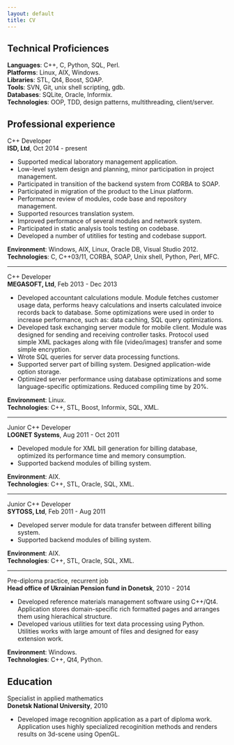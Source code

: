 ```yaml
---
layout: default
title: CV
---
```


## Technical Proficiences

**Languages**: C++, C, Python, SQL, Perl.  
**Platforms**: Linux, AIX, Windows.  
**Libraries**: STL, Qt4, Boost, SOAP.  
**Tools**: SVN, Git, unix shell scripting, gdb.  
**Databases**: SQLite, Oracle, Informix.  
**Technologies**: OOP, TDD, design patterns, multithreading, client/server.  

## Professional experience

C++ Developer  
**ISD, Ltd**, Oct 2014 - present

* Supported medical laboratory management application.
* Low-level system design and planning, minor participation in project management.
* Participated in transition of the backend system from CORBA to SOAP.
* Participated in migration of the product to the Linux platform.
* Performance review of modules, code base and repository management.
* Supported resources translation system.
* Improved performance of several modules and network system.
* Participated in static analysis tools testing on codebase.
* Developed a number of utitilies for testing and codebase support.

**Environment**: Windows, AIX, Linux, Oracle DB, Visual Studio 2012.  
**Technologies**: C, C++03/11, CORBA, SOAP, Unix shell, Python, Perl, MFC.

----

C++ Developer  
**MEGASOFT, Ltd**, Feb 2013 - Dec 2013

* Developed accountant calculations module. Module fetches customer usage data, performs heavy calculations and inserts calculated invoice records back to database. Some optimizations were used in order to increase performance, such as: data caching, SQL query optimizations.
* Developed task exchanging server module for mobile client. Module was designed for sending and receiving controller tasks. Protocol used simple XML packages along with file (video/images) transfer and some simple encryption.
* Wrote SQL queries for server data processing functions.
* Supported server part of billing system. Designed application-wide option storage.
* Optimized server performance using database optimizations and some language-specific optimizations. Reduced compiling time by 20%.

**Environment**: Linux.  
**Technologies**: C++, STL, Boost, Informix, SQL, XML.

----

Junior C++ Developer  
**LOGNET Systems**, Aug 2011 - Oct 2011

* Developed module for XML bill generation for billing database, optimized its performance time and memory consumption.
* Supported backend modules of billing system.

**Environment**: AIX.  
**Technologies**: C++, STL, Oracle, SQL, XML.

----

Junior C++ Developer  
**SYTOSS, Ltd**, Feb 2011 - Aug 2011

* Developed server module for data transfer between different billing system.
* Supported backend modules of billing system.

**Environment**: AIX.  
**Technologies**: C++, STL, Oracle, SQL, XML.

----

Pre-diploma practice, recurrent job  
**Head office of Ukrainian Pension fund in Donetsk**, 2010 - 2014

* Developed reference materials management software using C++/Qt4. Application stores domain-specific rich formatted pages and arranges them using hierachical structure.
* Developed various utilities for text data processing using Python. Utilities works with large amount of files and designed for easy extension work.

**Environment**: Windows.  
**Technologies**: C++, Qt4, Python.

## Education

Specialist in applied mathematics  
**Donetsk National University**, 2010

* Developed image recognition application as a part of diploma work. Application uses highly specialized recoginition methods and renders results on 3d-scene using OpenGL.
